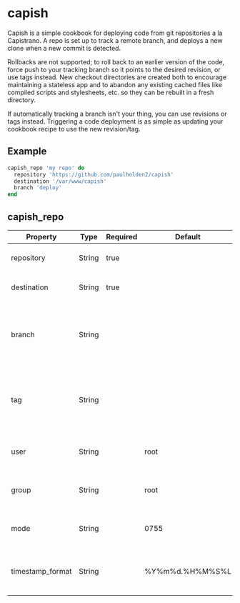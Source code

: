 # capish

Capish is a simple cookbook for deploying code from git repositories a la
Capistrano. A repo is set up to track a remote branch, and deploys a new
clone when a new commit is detected.

Rollbacks are not supported; to roll back to an earlier version
of the code, force push to your tracking branch so it points to the desired
revision, or use tags instead. New checkout directories are created both to
encourage maintaining a stateless app and to abandon any existing cached
files like compiled scripts and stylesheets, etc. so they can be rebuilt
in a fresh directory.

If automatically tracking a branch isn't your thing, you can use revisions
or tags instead. Triggering a code deployment is as simple as updating your
cookbook recipe to use the new revision/tag.

## Example

```rb
capish_repo 'my repo' do
  repository 'https://github.com/paulholden2/capish'
  destination '/var/www/capish'
  branch 'deploy'
end
```

## capish_repo

| Property | Type | Required | Default | Description |
|----------|------|----------|---------|-------------|
| repository | String | true | | Your remote repository's URL. |
| destination | String | true | | The target directory for deployment. |
| branch | String | | | Which branch to check out. If not defined, you must define a tag. |
| tag | String | | | Which tag to check out. If not defined, you must define a branch. |
| user | String | | root | The owner of the checkout directories. |
| group | String | | root | The gruop of the checkout directories. |
| mode | String | | 0755 | The mode to assign to checkout directories. |
| timestamp_format | String | | %Y%m%d.%H%M%S%L | What format to use when creating checkout directories. |

